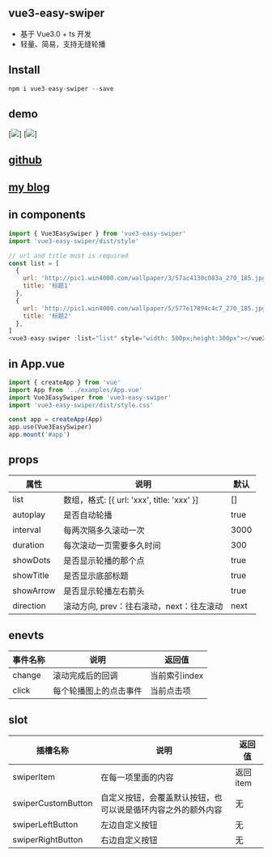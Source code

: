 ## vue3-easy-swiper

*   基于 Vue3.0 + ts 开发
*   轻量、简易，支持无缝轮播

## Install

```javascript
npm i vue3-easy-swiper --save
```

## demo
[![](https://yezipi.oss-cn-beijing.aliyuncs.com/2022-01-23_11-20-06.gif)]
[![](https://yezipi.oss-cn-beijing.aliyuncs.com/2022-01-23_11-20-46.gif)]

## [github](https://github.com/yezipi/vue3-easy-swiper)
## [my blog](https://yezipi.net)
## in components

```javascript
import { Vue3EasySwiper } from 'vue3-easy-swiper'
import 'vue3-easy-swiper/dist/style'

// url and title must is required
const list = [
  {
    url: 'http://pic1.win4000.com/wallpaper/3/57ac4130c083a_270_185.jpg',
    title: '标题1'
  },
  {
    url: 'http://pic1.win4000.com/wallpaper/5/577e17894c4c7_270_185.jpg',
    title: '标题2'
  },
]
<vue3-easy-swiper :list="list" style="width: 500px;height:300px"></vue3-easy-swiper>
```

## in App.vue

```javascript
import { createApp } from 'vue'
import App from '../examples/App.vue'
import Vue3EasySwiper from 'vue3-easy-swiper'
import 'vue3-easy-swiper/dist/style.css'

const app = createApp(App)
app.use(Vue3EasySwiper)
app.mount('#app')
```

## props

| 属性          | 说明                     | 默认 |
| ------------- | ------------------------ | ---- |
| list      | 数组，格式: [{ url: 'xxx', title: 'xxx' }]             | [] |
| autoplay      | 是否自动轮播             | true |
| interval      | 每两次隔多久滚动一次     | 3000 |
| duration      | 每次滚动一页需要多久时间 | 300  |
| showDots | 是否显示轮播的那个点     | true |
| showTitle | 是否显示底部标题     | true |
| showArrow | 是否显示轮播左右箭头     | true |
| direction | 滚动方向, prev：往右滚动，next：往左滚动    | next |

## enevts
| 事件名称          | 说明                     | 返回值 |
| ------------- | ------------------------ | ---- |
| change      | 滚动完成后的回调 | 当前索引index |
| click      | 每个轮播图上的点击事件 | 当前点击项 |

## slot
| 插槽名称          | 说明                     | 返回值 |
| ------------- | ------------------------ | ---- |
| swiperItem      | 在每一项里面的内容 | 返回item |
| swiperCustomButton      | 自定义按钮，会覆盖默认按钮，也可以说是循环内容之外的额外内容 | 无 |
| swiperLeftButton      | 左边自定义按钮 | 无 |
| swiperRightButton      |右边自定义按钮 | 无 |

